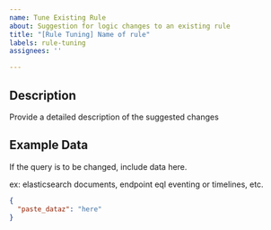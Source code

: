 ```yaml
---
name: Tune Existing Rule
about: Suggestion for logic changes to an existing rule
title: "[Rule Tuning] Name of rule"
labels: rule-tuning
assignees: ''

---
```


<!--- Before submitting an issue to tune a rule, be sure you first understand the [information on rules](../../docs/rules-info.md) --->


## Description
Provide a detailed description of the suggested changes

## Example Data
If the query is to be changed, include data here.

ex: elasticsearch documents, endpoint eql eventing or timelines, etc.

```json
{
  "paste_dataz": "here"
}
```
